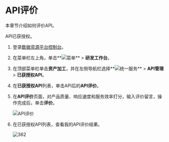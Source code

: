 # API评价

本章节介绍如何评价API。

API已获授权。

1.  登录[数据资源平台控制台](https://dataq.console.aliyun.com)。

2.  在菜单栏左上角，单击**![菜单](https://static-aliyun-doc.oss-accelerate.aliyuncs.com/assets/img/zh-CN/6504337061/p188771.png)** \> **研发工作台**。

3.  在顶部菜单栏单击**资产加工**，并在左侧导航栏选择**![统一服务](https://static-aliyun-doc.oss-accelerate.aliyuncs.com/assets/img/zh-CN/0702579161/p268584.png)** \> **API管理** \> **已获授权API**。

4.  在**已获授权API**列表，单击API后的**API评价**。

5.  在**API评价**页面，对产品质量、响应速度和服务效率打分，输入评价留言，操作完成后，单击**评价**。

    ![API评价](https://static-aliyun-doc.oss-accelerate.aliyuncs.com/assets/img/zh-CN/0519169951/p140853.png)

6.  在已获授权API列表，查看我的API评价结果。

    ![362](https://static-aliyun-doc.oss-accelerate.aliyuncs.com/assets/img/zh-CN/3592213261/p280970.png)



